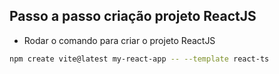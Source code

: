 ## Passo a passo criação projeto ReactJS

- Rodar o comando para criar o projeto ReactJS

```bash
npm create vite@latest my-react-app -- --template react-ts
```
